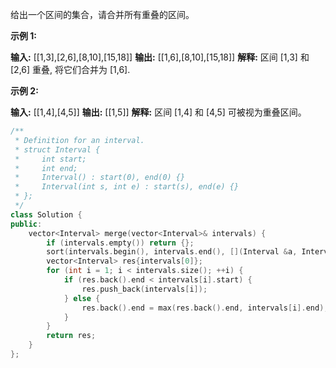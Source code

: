 给出一个区间的集合，请合并所有重叠的区间。

**示例 1:**

**输入:** [[1,3],[2,6],[8,10],[15,18]] **输出:** [[1,6],[8,10],[15,18]] **解释:** 区间 [1,3] 和 [2,6] 重叠, 将它们合并为 [1,6].

**示例 2:**

**输入:** [[1,4],[4,5]] **输出:** [[1,5]] **解释:** 区间 [1,4] 和 [4,5] 可被视为重叠区间。



```C++
/**
 * Definition for an interval.
 * struct Interval {
 *     int start;
 *     int end;
 *     Interval() : start(0), end(0) {}
 *     Interval(int s, int e) : start(s), end(e) {}
 * };
 */
class Solution {
public:
    vector<Interval> merge(vector<Interval>& intervals) {
        if (intervals.empty()) return {};
        sort(intervals.begin(), intervals.end(), [](Interval &a, Interval &b) {return a.start < b.start;});
        vector<Interval> res{intervals[0]};
        for (int i = 1; i < intervals.size(); ++i) {
            if (res.back().end < intervals[i].start) {
                res.push_back(intervals[i]);
            } else {
                res.back().end = max(res.back().end, intervals[i].end);
            }
        }   
        return res;
    }
};
```


